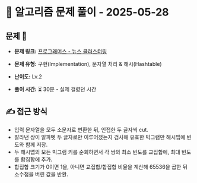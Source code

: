 # 📝 알고리즘 문제 풀이 - 2025-05-28

## 문제 📖

- **문제 링크:** [프로그래머스 - 뉴스 클러스터링](https://school.programmers.co.kr/learn/courses/30/lessons/17677)

- **문제 유형:** 구현(Implementation), 문자열 처리 & 해시(Hashtable)

- **난이도:** Lv.2

- **풀이 시간:** ⏳ 30분 - 실제 걸렸던 시간

## ✍ 접근 방식

- 입력 문자열을 모두 소문자로 변환한 뒤, 인접한 두 글자씩 cut.
- 잘라낸 쌍이 알파벳 두 글자로만 이루어졌는지 검사해 유효한 빅그램만 해시맵에 빈도와 함께 저장.
- 두 해시맵의 모든 빅그램 키를 순회하면서 각 쌍의 최소 빈도를 교집합에, 최대 빈도를 합집합에 추가.
- 합집합 크기가 0이면 1을, 아니면 교집합/합집합 비율을 계산해 65536을 곱한 뒤 소수점을 버린 값을 반환.
